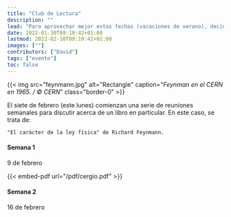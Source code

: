 ```yaml
---
title: "Club de Lectura"
description: ""
lead: "Para aprovechar mejor estas fechas (vacaciones de verano), decidimos formar un club de lectura, comenzaremos con Richard Feynmann."
date: 2022-01-30T09:19:42+01:00
lastmod: 2022-02-10T09:19:42+01:00
images: [""]
contributors: ["David"]
tags: ["evento"]
toc: false
---
```


{{< img src="feynmann.jpg" alt="Rectangle" caption="<em>Feynman en el CERN en 1965. / © CERN</em>" class="border-0" >}}

El siete de febrero (este lunes) comienzan una serie de reuniones semanales para discutir acerca de un libro en particular. En este caso, se trata de:

```text
"El carácter de la ley física" de Richard Feynmann.
```

#### Semana 1

9 de febrero

{{< embed-pdf url="/pdf/cergio.pdf" >}}

#### Semana 2

16 de febrero
